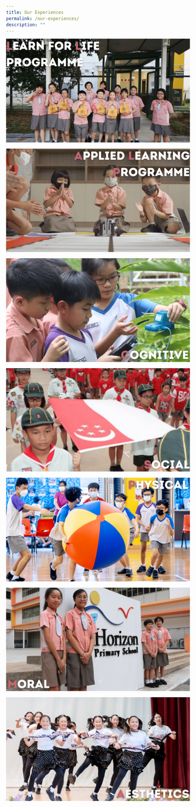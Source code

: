 ```yaml
---
title: Our Experiences
permalink: /our-experiences/
description: ""
---
```

[![](/images/Our%20Experiences%20Banner/LLP%20New.png)](https://staging.d21co4ykjghpsi.amplifyapp.com/our-experiences/llp/) 

 [ ![](/images/Our%20Experiences%20Banner/ALP%20New.png)](https://staging.d21co4ykjghpsi.amplifyapp.com/our-experiences/alp/)

[![](/images/Our%20Experiences%20Banner/Cognitive%20New.png)](https://staging.d21co4ykjghpsi.amplifyapp.com/our-experiences/cognitive/cognitive/)

[![](/images/Our%20Experiences%20Banner/Social%20New.png)](https://staging.d21co4ykjghpsi.amplifyapp.com/our-experiences/social/)

[![](/images/Our%20Experiences%20Banner/Physical%20New.png)](https://staging.d21co4ykjghpsi.amplifyapp.com/our-experiences/physical/)

[![](/images/Our%20Experiences%20Banner/Moral%20New.png)](https://staging.d21co4ykjghpsi.amplifyapp.com/our-experiences/moral/)

[![](/images/Our%20Experiences%20Banner/Aesthetics%20New.png)](https://staging.d21co4ykjghpsi.amplifyapp.com/our-experiences/aesthetics/)